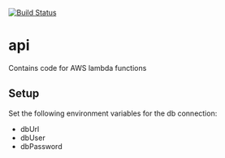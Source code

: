 [![Build Status](https://travis-ci.org/quebec-group/api.svg?branch=master)](https://travis-ci.org/quebec-group/api)
# api 
Contains code for AWS lambda functions

## Setup
Set the following environment variables for the db connection:
 - dbUrl
 - dbUser
 - dbPassword
